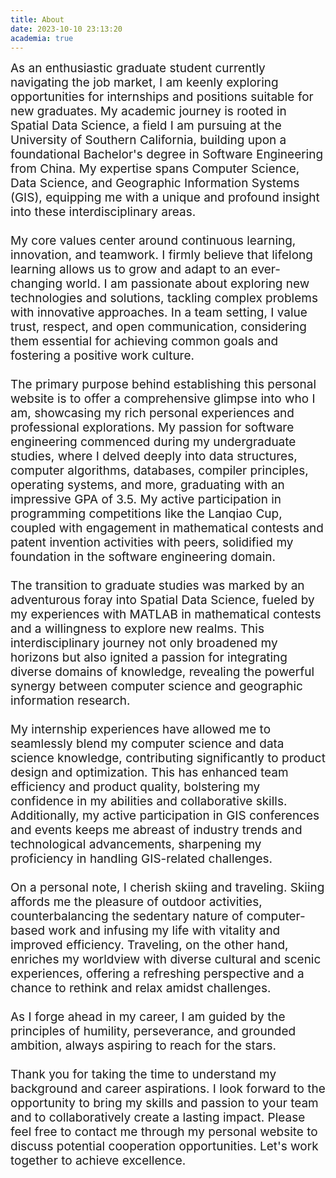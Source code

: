 ```yaml
---
title: About
date: 2023-10-10 23:13:20
academia: true
---
```

<!-- 
## Hi, Welcome 👋

👋 Welcome to my personal space! I’m **Zeyu Li**, a Spatial Data Science master’s student at the University of Southern California. As a devoted Software Engineer and Data Analyst with a penchant for Android, iOS, web development, and data analytics, I am constantly embracing challenges and new learnings in these evolving fields.

## Education 🎓
- **University of Southern California, Los Angeles, CA**  
  *M.S. in Spatial Data Science (STEM)*  
  GPA: 3.6/4.0  
  Sep 2021 - Dec 2024  

- **Tianjin University Renai College, Tianjin, China**  
  *B.S. in Software Engineering*  
  GPA: 3.5/4.0  
  Sep 2015 - Jun 2019  

## Technical Skills 💻
- **Programming:** Python (Pandas, Numpy, Scipy, Airflow, Matplotlib), SQL, Java, C++, React, Vue, Docker, AWS EC2, Google Cloud Platform, Anaconda, GitHub, Apache Tomcat, Postman
- **BI Tools:** Dashboard, Tableau, Data Visualization, Excel (lookup / pivot), ArcGIS, StoryMap
- **Machine Learning:** Regression, Decision Tree, Random Forest, Anaconda, Scikit-learn

## Professional Experience 🚀
- **Walletspot, Los Angeles, CA**  
  *Data Analyst & Frontend Engineer Intern*  
  Jun 2023 - Aug 2023  
  - Developed a Vue.js Chrome extension for NFT swaps across blockchains for 15,000+ users.  
  - Integrated OX, Infura, and Web3 for 50,000+ transactions, increasing monthly users by 30%.  
  - Analyzed user behavior and transaction patterns using Python and pandas.  
  - Implemented data visualization dashboards using matplotlib and seaborn.  

- **AI Roboto Edu, Los Angeles, CA**  
  *Data Analyst & Frontend Engineer Intern*  
  Jan 2023 - Jun 2023  
  - Implemented a course learning system using Vue.js, CSS, and JavaScript.  
  - Launched a user-friendly search interface, boosting content discovery rates by 37%.  
  - Conducted A/B testing on different interface designs, increasing session duration by 15%.  
  - Analyzed course engagement metrics and feedback using Python, resulting in a 20% decrease in user-reported issues.

- **Tianjin Teda China Software Excellence Information Technology**  
    *Software Developer Intern*  
    Los Angeles, CA  
    Jun 2019 - May 2021

    - Collaborated with a cross-functional team to design and implement a user-centric web platform, improving the overall site engagement by 25%.
    - Pioneered the integration of a responsive design framework, ensuring optimal user experience across all device sizes.
    - Assisted in migrating the company's legacy system to a microservices architecture using Spring Boot and Docker, which enhanced system scalability and reduced maintenance overhead.
    - Contributed to code reviews, adopted best practices, and ensured the delivery of high-quality code using tools like Jenkins and SonarQube.


## Academic Projects 📚
- **Optimization of Human Activity Classification using Time Series Data**  
  - Leveraged AReM dataset for time-domain feature extraction in financial data.  
  - Applied L1-penalized Logistic Regression for enhanced activity classification.  
  - Evaluated Naive Bayes with Gaussian and multinomial priors for performance.  

- **StoryMap: Los Angeles Diabetes Factors Data Exploration**  
  [Link to Project](https://storymaps.arcgis.com/stories/165118989af342f79fc5fa3d124aa142)  
  - Merged four datasets to craft the "Census_Tracts_2020" mapping layer for L.A. diabetes factors.  
  - Applied forest-based classification and regression method, attaining R^2 values of 0.815 (training) and 0.585 (validation set).  
  - Uncovered significant correlations between diabetes prevalence and factors like walkability, minority status, and grocery locations.

## Let’s Connect! 🌐
I am always open to connecting with fellow professionals. Here’s where you can find me:

- **Email:** [zli86605@usc.edu](mailto:zli86605@usc.edu) | [Catherine41313@gmail.com](Catherine41313@gmail.com) 
- **LinkedIn:** [Catherine Zeyu Li](https://linkedin.com/in/catherinezy-li)
- **GitHub:** [zli86605](https://github.com/zli86605)

Thank you for stopping by! -->

<div style="font-size:19px" >As an enthusiastic graduate student currently navigating the job market, I am keenly exploring opportunities for internships and positions suitable for new graduates. My academic journey is rooted in Spatial Data Science, a field I am pursuing at the University of Southern California, building upon a foundational Bachelor's degree in Software Engineering from China. My expertise spans Computer Science, Data Science, and Geographic Information Systems (GIS), equipping me with a unique and profound insight into these interdisciplinary areas.</br></br>
My core values center around continuous learning, innovation, and teamwork. I firmly believe that lifelong learning allows us to grow and adapt to an ever-changing world. I am passionate about exploring new technologies and solutions, tackling complex problems with innovative approaches. In a team setting, I value trust, respect, and open communication, considering them essential for achieving common goals and fostering a positive work culture.</br></br>
The primary purpose behind establishing this personal website is to offer a comprehensive glimpse into who I am, showcasing my rich personal experiences and professional explorations. My passion for software engineering commenced during my undergraduate studies, where I delved deeply into data structures, computer algorithms, databases, compiler principles, operating systems, and more, graduating with an impressive GPA of 3.5. My active participation in programming competitions like the Lanqiao Cup, coupled with engagement in mathematical contests and patent invention activities with peers, solidified my foundation in the software engineering domain.</br></br>
The transition to graduate studies was marked by an adventurous foray into Spatial Data Science, fueled by my experiences with MATLAB in mathematical contests and a willingness to explore new realms. This interdisciplinary journey not only broadened my horizons but also ignited a passion for integrating diverse domains of knowledge, revealing the powerful synergy between computer science and geographic information research.</br></br>
My internship experiences have allowed me to seamlessly blend my computer science and data science knowledge, contributing significantly to product design and optimization. This has enhanced team efficiency and product quality, bolstering my confidence in my abilities and collaborative skills. Additionally, my active participation in GIS conferences and events keeps me abreast of industry trends and technological advancements, sharpening my proficiency in handling GIS-related challenges.</br></br>
On a personal note, I cherish skiing and traveling. Skiing affords me the pleasure of outdoor activities, counterbalancing the sedentary nature of computer-based work and infusing my life with vitality and improved efficiency. Traveling, on the other hand, enriches my worldview with diverse cultural and scenic experiences, offering a refreshing perspective and a chance to rethink and relax amidst challenges.</br></br>
As I forge ahead in my career, I am guided by the principles of humility, perseverance, and grounded ambition, always aspiring to reach for the stars.</br></br>
Thank you for taking the time to understand my background and career aspirations. I look forward to the opportunity to bring my skills and passion to your team and to collaboratively create a lasting impact. Please feel free to contact me through my personal website to discuss potential cooperation opportunities. Let's work together to achieve excellence.
</div>
